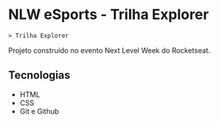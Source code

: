 # NLW eSports - Trilha Explorer

    > Trilha Explorer

Projeto construído no evento Next Level Week do Rocketseat.

## Tecnologias 

- HTML
- CSS
- Git e Github